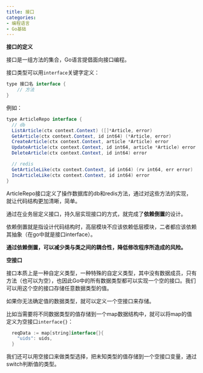 ```yaml
---
title: 接口
categories: 
- 编程语言
- Go基础
---
```


**接口的定义**

接口是一组方法的集合，Go语言提倡面向接口编程。

接口类型可以用`interface`关键字定义：

```java
type 接口名 interface {
    // 方法
}
```

例如：

```java
type ArticleRepo interface {
  // db
  ListArticle(ctx context.Context) ([]*Article, error)
  GetArticle(ctx context.Context, id int64) (*Article, error)
  CreateArticle(ctx context.Context, article *Article) error
  UpdateArticle(ctx context.Context, id int64, article *Article) error
  DeleteArticle(ctx context.Context, id int64) error

  // redis
  GetArticleLike(ctx context.Context, id int64) (rv int64, err error)
  IncArticleLike(ctx context.Context, id int64) error
}
```

ArticleRepo接口定义了操作数据库的db和redis方法，通过对这些方法的实现，就让代码结构更加清晰，简单。

通过在业务层定义接口，持久层实现接口的方式，就完成了**依赖倒置**的设计。

依赖倒置就是指设计代码结构时，高层模块不应该依赖低层模块，二者都应该依赖其抽象（在go中就是接口interface）。

**通过依赖倒置，可以减少类与类之间的耦合性，降低修改程序所造成的风险。**

**空接口**

接口本质上是一种自定义类型，一种特殊的自定义类型，其中没有数据成员，只有方法（也可以为空），也因此Go中的所有数据类型都可以实现一个空的接口。我们可以用这个空的接口存储任意数据类型的值。

如果你无法确定值的数据类型，就可以定义一个空接口来存储。

比如当需要将不同数据类型的值存储到一个map数据结构中，就可以将map的值定义为空接口`interface{}`：

```java
  reqData := map[string]interface{}{
    "uids": uids,
  }
```

我们还可以用空接口来做类型选择，把未知类型的值存储到一个空接口变量，通过switch判断值的类型。